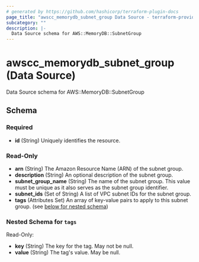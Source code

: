 ```yaml
---
# generated by https://github.com/hashicorp/terraform-plugin-docs
page_title: "awscc_memorydb_subnet_group Data Source - terraform-provider-awscc"
subcategory: ""
description: |-
  Data Source schema for AWS::MemoryDB::SubnetGroup
---
```


# awscc_memorydb_subnet_group (Data Source)

Data Source schema for AWS::MemoryDB::SubnetGroup



<!-- schema generated by tfplugindocs -->
## Schema

### Required

- **id** (String) Uniquely identifies the resource.

### Read-Only

- **arn** (String) The Amazon Resource Name (ARN) of the subnet group.
- **description** (String) An optional description of the subnet group.
- **subnet_group_name** (String) The name of the subnet group. This value must be unique as it also serves as the subnet group identifier.
- **subnet_ids** (Set of String) A list of VPC subnet IDs for the subnet group.
- **tags** (Attributes Set) An array of key-value pairs to apply to this subnet group. (see [below for nested schema](#nestedatt--tags))

<a id="nestedatt--tags"></a>
### Nested Schema for `tags`

Read-Only:

- **key** (String) The key for the tag. May not be null.
- **value** (String) The tag's value. May be null.


